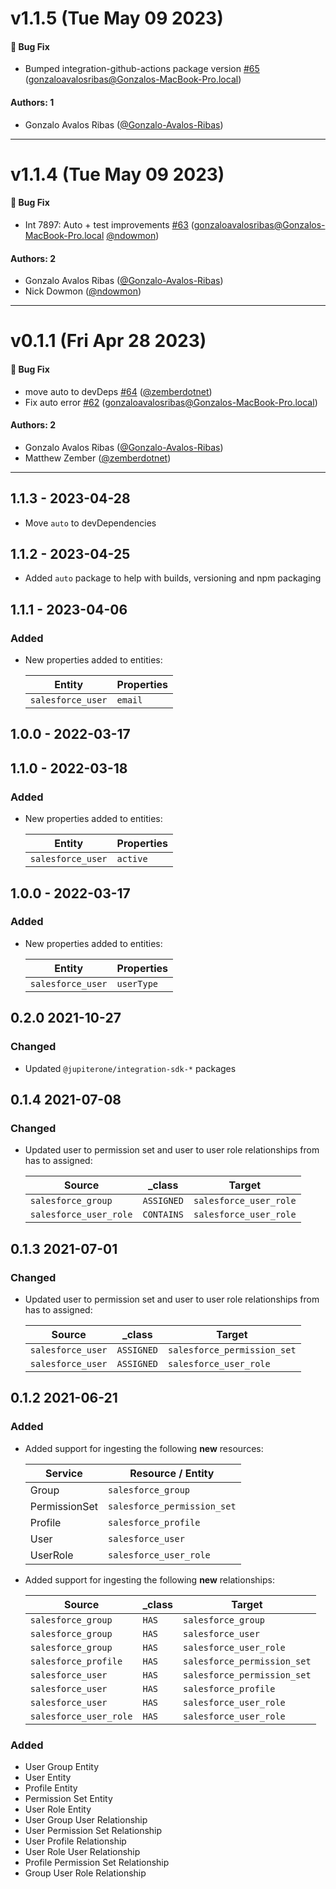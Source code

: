 # v1.1.5 (Tue May 09 2023)

#### 🐛 Bug Fix

- Bumped integration-github-actions package version [#65](https://github.com/JupiterOne/graph-salesforce/pull/65) (gonzaloavalosribas@Gonzalos-MacBook-Pro.local)

#### Authors: 1

- Gonzalo Avalos Ribas ([@Gonzalo-Avalos-Ribas](https://github.com/Gonzalo-Avalos-Ribas))

---

# v1.1.4 (Tue May 09 2023)

#### 🐛 Bug Fix

- Int 7897: Auto + test improvements [#63](https://github.com/JupiterOne/graph-salesforce/pull/63) (gonzaloavalosribas@Gonzalos-MacBook-Pro.local [@ndowmon](https://github.com/ndowmon))

#### Authors: 2

- Gonzalo Avalos Ribas ([@Gonzalo-Avalos-Ribas](https://github.com/Gonzalo-Avalos-Ribas))
- Nick Dowmon ([@ndowmon](https://github.com/ndowmon))

---

# v0.1.1 (Fri Apr 28 2023)

#### 🐛 Bug Fix

- move auto to devDeps [#64](https://github.com/JupiterOne/graph-salesforce/pull/64) ([@zemberdotnet](https://github.com/zemberdotnet))
- Fix auto error [#62](https://github.com/JupiterOne/graph-salesforce/pull/62) (gonzaloavalosribas@Gonzalos-MacBook-Pro.local)

#### Authors: 2

- Gonzalo Avalos Ribas ([@Gonzalo-Avalos-Ribas](https://github.com/Gonzalo-Avalos-Ribas))
- Matthew Zember ([@zemberdotnet](https://github.com/zemberdotnet))

---

## 1.1.3 - 2023-04-28

- Move `auto` to devDependencies

## 1.1.2 - 2023-04-25

- Added `auto` package to help with builds, versioning and npm packaging

## 1.1.1 - 2023-04-06

### Added

- New properties added to entities:

  | Entity            | Properties |
  | ----------------- | ---------- |
  | `salesforce_user` | `email`    |

## 1.0.0 - 2022-03-17

## 1.1.0 - 2022-03-18

### Added

- New properties added to entities:

  | Entity            | Properties |
  | ----------------- | ---------- |
  | `salesforce_user` | `active`   |

## 1.0.0 - 2022-03-17

### Added

- New properties added to entities:

  | Entity            | Properties |
  | ----------------- | ---------- |
  | `salesforce_user` | `userType` |

## 0.2.0 2021-10-27

### Changed

- Updated `@jupiterone/integration-sdk-*` packages

## 0.1.4 2021-07-08

### Changed

- Updated user to permission set and user to user role relationships from has to
  assigned:

  | Source                 | \_class    | Target                 |
  | ---------------------- | ---------- | ---------------------- |
  | `salesforce_group`     | `ASSIGNED` | `salesforce_user_role` |
  | `salesforce_user_role` | `CONTAINS` | `salesforce_user_role` |

## 0.1.3 2021-07-01

### Changed

- Updated user to permission set and user to user role relationships from has to
  assigned:

  | Source            | \_class    | Target                      |
  | ----------------- | ---------- | --------------------------- |
  | `salesforce_user` | `ASSIGNED` | `salesforce_permission_set` |
  | `salesforce_user` | `ASSIGNED` | `salesforce_user_role`      |

## 0.1.2 2021-06-21

### Added

- Added support for ingesting the following **new** resources:

  | Service       | Resource / Entity           |
  | ------------- | --------------------------- |
  | Group         | `salesforce_group`          |
  | PermissionSet | `salesforce_permission_set` |
  | Profile       | `salesforce_profile`        |
  | User          | `salesforce_user`           |
  | UserRole      | `salesforce_user_role`      |

* Added support for ingesting the following **new** relationships:

  | Source                 | \_class | Target                      |
  | ---------------------- | ------- | --------------------------- |
  | `salesforce_group`     | `HAS`   | `salesforce_group`          |
  | `salesforce_group`     | `HAS`   | `salesforce_user`           |
  | `salesforce_group`     | `HAS`   | `salesforce_user_role`      |
  | `salesforce_profile`   | `HAS`   | `salesforce_permission_set` |
  | `salesforce_user`      | `HAS`   | `salesforce_permission_set` |
  | `salesforce_user`      | `HAS`   | `salesforce_profile`        |
  | `salesforce_user`      | `HAS`   | `salesforce_user_role`      |
  | `salesforce_user_role` | `HAS`   | `salesforce_user_role`      |

### Added

- User Group Entity
- User Entity
- Profile Entity
- Permission Set Entity
- User Role Entity
- User Group User Relationship
- User Permission Set Relationship
- User Profile Relationship
- User Role User Relationship
- Profile Permission Set Relationship
- Group User Role Relationship
